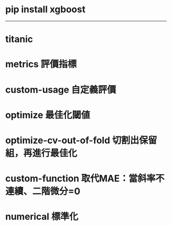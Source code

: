 # pip install xgboost
------------------------
#  titanic       
#  metrics       評價指標
#  custom-usage  自定義評價
#  optimize      最佳化閾値
#  optimize-cv-out-of-fold 切割出保留組，再進行最佳化
#  custom-function  取代MAE：當斜率不連續、二階微分=0
#  numerical     標準化

